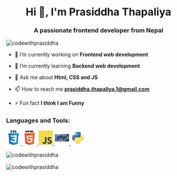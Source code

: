 <h1 align="center">Hi 👋, I'm Prasiddha Thapaliya</h1>
<h3 align="center">A passionate frontend developer from Nepal</h3>

<p align="left"> <img src="https://komarev.com/ghpvc/?username=codewithprasiddha&label=Profile%20views&color=0e75b6&style=flat" alt="codewithprasiddha" /> </p>

- 🔭 I’m currently working on **Frontend web development**

- 🌱 I’m currently learning **Backend web development**

- 💬 Ask me about **Html, CSS and JS**

- 📫 How to reach me **prasiddha.thapaliya.1@gmail.com**

- ⚡ Fun fact **I think I am Funny**


<h3 align="left">Languages and Tools:</h3>
<p align="left"> <a href="https://www.w3schools.com/css/" target="_blank"> <img src="https://raw.githubusercontent.com/devicons/devicon/master/icons/css3/css3-original-wordmark.svg" alt="css3" width="40" height="40"/> </a> <a href="https://www.w3.org/html/" target="_blank"> <img src="https://raw.githubusercontent.com/devicons/devicon/master/icons/html5/html5-original-wordmark.svg" alt="html5" width="40" height="40"/> </a> <a href="https://developer.mozilla.org/en-US/docs/Web/JavaScript" target="_blank"> <img src="https://raw.githubusercontent.com/devicons/devicon/master/icons/javascript/javascript-original.svg" alt="javascript" width="40" height="40"/> </a> <a href="https://www.php.net" target="_blank"> <img src="https://raw.githubusercontent.com/devicons/devicon/master/icons/php/php-original.svg" alt="php" width="40" height="40"/> </a> <a href="https://www.python.org" target="_blank"> <img src="https://raw.githubusercontent.com/devicons/devicon/master/icons/python/python-original.svg" alt="python" width="40" height="40"/> </a> </p>

<p><img align="center" src="https://github-readme-stats.vercel.app/api/top-langs?username=codewithprasiddha&show_icons=true&locale=en&layout=compact" alt="codewithprasiddha" /></p>

<p><img align="center" src="https://github-readme-streak-stats.herokuapp.com/?user=codewithprasiddha&" alt="codewithprasiddha" /></p>
